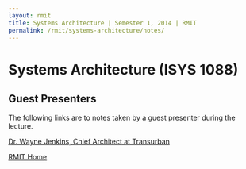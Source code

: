 ```yaml
---
layout: rmit
title: Systems Architecture | Semester 1, 2014 | RMIT
permalink: /rmit/systems-architecture/notes/
---
```


Systems Architecture (ISYS 1088)
================================

Guest Presenters
----------------

The following links are to notes taken by a guest presenter during the lecture.

[Dr. Wayne Jenkins, Chief Architect at Transurban](architecture-anecdotes-antidotes/)


[RMIT Home](/rmit/)
